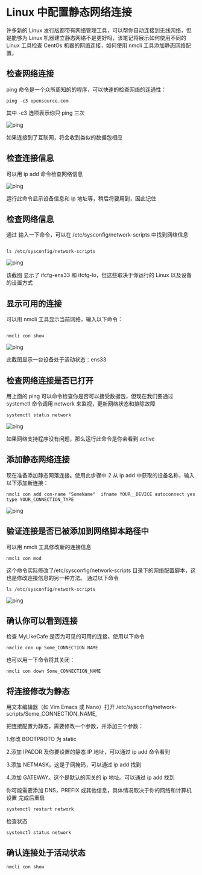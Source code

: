 # Linux 中配置静态网络连接
许多新的 Linux 发行版都带有网络管理工具，可以帮你自动连接到无线网络，但是能够为 Linux 机器建立静态网络不是更好吗，该笔记将展示如何使用不同的 Linux 工具检查 CentOs 机器的网络连接，如何使用 nmcli 工具添加静态网络配置。

## 检查网络连接
ping 命令是一个众所周知的的程序，可以快速的检查网络的连通性：

```plain
ping -c3 opensource.com
```

其中 -c3 选项表示你只 ping 三次

![ping](https://wendaoshuai66.github.io/study/note/images/ping1.png)

如果连接到了互联网，将会收到类似的数据包相应

## 检查连接信息

可以用 ip add 命令检查网络信息

![ping](https://wendaoshuai66.github.io/study/note/images/ping2.png)

运行此命令显示设备信息和 ip 地址等，稍后将要用到，因此记住

## 检查网络信息

通过 输入一下命令，可以在 /etc/sysconfig/network-scripts 中找到网络信息

```plain

ls /etc/sysconfig/network-scripts
```
![ping](https://wendaoshuai66.github.io/study/note/images/ping3.png)


该截图 显示了 ifcfg-ens33 和 ifcfg-lo，但这些取决于你运行的 Linux 以及设备的设置方式

## 显示可用的连接

可以用 nmcli 工具显示当前网络，输入以下命令：

```plain

nmcli con show
```
![ping](https://wendaoshuai66.github.io/study/note/images/ping4.png)


此截图显示一台设备处于活动状态：ens33

## 检查网络连接是否已打开

用上面的 ping 可以命令检查你是否可以接受数据包，但现在我们要通过 systemctl 命令调用 network 来监视，更新网络状态和排除故障


```plain
systemctl status network
```
![ping](https://wendaoshuai66.github.io/study/note/images/ping5.png)

如果网络支持程序没有问题，那么运行此命令是你会看到 active

## 添加静态网络连接


现在准备添加静态网落连接。使用此步骤中 2 从 ip  add 中获取的设备名称，输入以下添加新连接：

```plain
nmcli con add con-name "SomeName"  ifname YOUR__DEVICE autoconnect yes type YOUR_CONNECTION_TYPE
```

![ping](https://wendaoshuai66.github.io/study/note/images/ping6.png)


## 验证连接是否已被添加到网络脚本路径中

可以用 nmcli 工具修改新的连接信息

```plain
nmcli con mod
```
这个命令实际修改了/etc/sysconfig/network-scripts 目录下的网络配置脚本，这也是修改连接信息的另一种方法。
通过以下命令

```plain
ls /etc/sysconfig/network-scripts
```
![ping](https://wendaoshuai66.github.io/study/note/images/ping7.png)

## 确认你可以看到连接

检查 MyLikeCafe 是否为可见的可用的连接，使用以下命令

```plain
nmclie con up Some_CONNECTION NAME
```

也可以用一下命令将其关闭：

```plain
nmcli con down Some_CONNECTION_NAME
```

## 将连接修改为静态

用文本编辑器（如 Vim Emacs 或 Nano）打开  /etc/sysconfig/network-scripts/Some_CONNECTION_NAME,

把连接配置为静态，需要修改一个参数，并添加三个参数：

1.修改 BOOTPROTO 为 static

2.添加 IPADDR 及你要设置的静态 IP 地址，可以通过 ip add 命令看到

3.添加 NETMASK。这是子网掩码，可以通过 ip add 找到

4.添加 GATEWAY。这个是默认的网关的 ip 地址。可以通过 ip add 找到


你可能需要添加 DNS，PREFIX 或其他信息，具体情况取决于你的网络和计算机设置
完成后重启

```plain
systemctl restart network
```

检查状态

```plain
systemctl status network
```

## 确认连接处于活动状态

```plain
nmcli con show
```